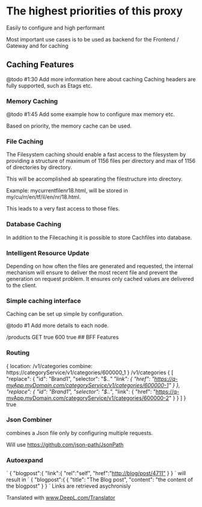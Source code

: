 # The highest priorities of this proxy

Easily to configure and high performant

Most important use cases is to be used as backend for the Frontend / Gateway
and for caching

## Caching Features

  @todo #1:30 Add more information here about caching
Caching headers are fully supported, such as Etags etc.

### Memory Caching

 @todo #1:45 Add some example how to configure max memory etc.

Based on priority, the memory cache can be used.

### File Caching

The Filesystem caching should enable a fast access to the filesystem by providing a structure of maximum of 1156 files per directory and max of 1156 of directories by directory.

This will be accomplished ab spearating the filestructure into directory.

Example: mycurrentfilenr18.html, will be stored in my/cu/rr/en/tf/il/en/nr/18.html.

This leads to a very fast access to those files.

### Database Caching

In addition to the Filecaching it is possible to store Cachfiles into database.

### Intelligent Resource Update

Depending on how often the files are generated and requested, the internal mechanism will ensure to deliver the most recent file and prevent the generation on request problem. It ensures only cached values are delivered to the client.

### Simple caching interface

Caching can be set up simple by configuration.

 @todo #1 Add more details to each node.


<cachingConfigurations>
  <configuration name="products">
    <sourcePath>/products</sourcePath>
    <methods>
      <method>GET</method>
    </methods>
    <parameterSettings>
      <ignoreOrder>
        true
      </ignoreOrder>
      <ignoreParameters>
      </ignoreParameters>
      <cache>
        <maxDurationInSeconds>600<maxDurationInSeconds>
        <autoupdate threshold="15">true</autoupdate>
      <cache>
    </parameterSettings>
  </configuration>
</cachingConfigurations>
## BFF Features

### Routing
{
    location: /v1/categories
    combine: https://categoryService/v1/categories/600000_1
}
<routeConfiguration id="mesh">
  <incomingRoute>/v1/categories<incomingRoute>
  <target>
    {
      [
        "replace": {
          "id": "Brand1",
          "selector": "$..*"
          "link": {
            "href": "https://q-myApp.myDomain.com/categoryService/v1/categories/600000-1"
          }
        },
        "replace": {
          "id": "Brand1",
          "selector": "$..*",
          "link": {
            "href": "https://q-myApp.myDomain.com/categoryService/v1/categories/600000-2"
          }
        }
      ]
    }
  </target>
  <parametersPassthrough>true</parametersPassthrough>
</routeConfiguration>
### Json Combiner

combines a Json file only by configuring multiple requests.

Will use
https://github.com/json-path/JsonPath

### Autoexpand

´
{
    "blogpost":{
      "link":{
         "rel":"self",
         "href":"<http://blog/post/4711">
      }
}
´
will result in
´
{
    "blogpost":{
      {
          "title": "The Blog post",
          "content": "the content of the blogpost"
      }
}
´
Links are retrieved asychronisly

Translated with www.DeepL.com/Translator
